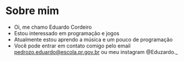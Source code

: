 # Sobre mim

- Oi, me chamo Eduardo Cordeiro
- Estou interessado em programação e jogos
- Atualmente estou aprendo a música e um pouco de programação
- Você pode entrar em contato comigo pelo email pedrozo.eduardo@escola.pr.gov.br ou meu instagram @Eduzardo._

